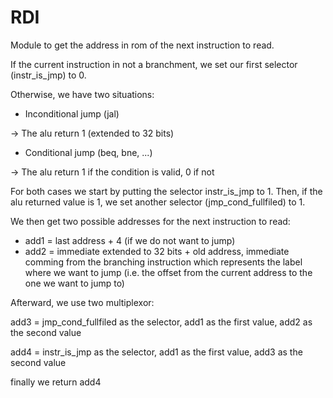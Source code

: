 # RDI

Module to get the address in rom of the next instruction to read.

If the current instruction in not a branchment, we set our first selector (instr_is_jmp) to 0.

Otherwise, we have two situations:

- Inconditional jump (jal)

-> The alu return 1 (extended to 32 bits)

- Conditional jump (beq, bne, ...)

-> The alu return 1 if the condition is valid, 0 if not


For both cases we start by putting the selector instr_is_jmp to 1.
Then, if the alu returned value is 1, we set another selector (jmp_cond_fullfiled) to 1.

We then get two possible addresses for the next instruction to read: 
- add1 =  last address + 4 (if we do not want to jump)
- add2 = immediate extended to 32 bits + old address, immediate comming from the branching instruction which represents the label where we want to jump (i.e. the offset from the current address to the one we want to jump to)

Afterward, we use two multiplexor:

add3 = jmp_cond_fullfiled as the selector, add1 as the first value, add2 as the second value

add4 = instr_is_jmp as the selector, add1 as the first value, add3 as the second value

finally we return add4